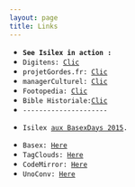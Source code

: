```yaml
---
layout: page
title: Links
---
```


<ul class="tabUserAdmin">
                <li>
                  <strong> <code>See Isilex in action :</code> </strong>
                </li>
                <li>
                  <code>Digitens:&nbsp;<a shape="rect" href="http://www.digitens.fr">Clic</a> </code>
                </li>
                <li>
                  <code>projetGordes.fr:&nbsp;<a shape="rect" href="http://www.projetgordes.fr">Clic</a> </code>
                </li>
                <li>
                  <code>managerCulturel:&nbsp;<a shape="rect" href="http://www.managerculturel.fr">Clic</a> </code>
                </li>
                <li>
                  <code>Footopedia:&nbsp;<a shape="rect" href="http://www.footopedia.fr">Clic</a> </code>
                </li>
                <li>
                  <code>Bible Historiale:<a shape="rect" href="http://www.biblehistoriale.fr">Clic</a> </code>
                </li>
                <li>
                  <code>---------------------</code>
                </li>
                <li> <p>
                    <code>Isilex&nbsp;<a shape="rect" href="http://lanyrd.com/2016/basex/sdxmzm/" target="clickIframePub">aux BasexDays 2015</a>.</code>
                    <code></code>
                    <code> </code>
                  </p> </li>
                <li>
                  <code>Basex:&nbsp;<a shape="rect" href="http://www.basex.org">Here</a> </code>
                </li>
                <li>
                  <code>TagClouds:&nbsp;<a shape="rect" href="http://www.goat1000.com/tagcanvas.php">Here</a> </code>
                </li>
                <li>
                  <code>CodeMirror:&nbsp;<a shape="rect" href="http://codemirror.net/">Here</a> </code>
                </li>
                <li>
                  <code>UnoConv:&nbsp;<a shape="rect" href="https://github.com/dagwieers/unoconv">Here</a> </code>
                </li>
              </ul>

